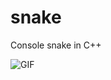 # snake
Console snake in C++


![GIF](https://raw.githubusercontent.com/x0stik/snake/master/snake.gif)
